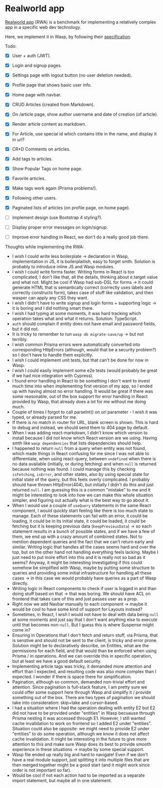 Realworld app
=================

[Realworld app](https://github.com/gothinkster/realworld) (RWA) is a benchmark for implementing a relatively complex app in a specific web dev technology.

Here, we implement it in Wasp, by following their [specification](https://github.com/gothinkster/realworld/tree/master/spec).

Todo:
- [x] User + auth (JWT).
- [x] Login and signup pages.
- [x] Settings page with logout button (no user deletion needed).
- [x] Profile page that shows basic user info.
- [x] Home page with navbar.
- [x] CRUD Articles (created from Markdown).
- [x] On /article page, show author username and date of creation (of article).
- [x] Render article content as markdown.
- [x] For Article, use special id which contains title in the name, and display it in url?
- [x] CR*D Comments on articles.
- [x] Add tags to articles.
- [x] Show Popular Tags on home page.
- [x] Favorite articles.
- [x] Make tags work again (Prisma problems!).
- [x] Following other users.
- [x] Paginated lists of articles (on profile page, on home page).
- [ ] Implement design (use Bootstrap 4 styling?).
- [ ] Display proper error messages on login/signup.
- [ ] Improve error handling in React, we don't do a really good job there.


Thoughts while implementing the RWA:
- I wish I could write less boilerplate -> declaration in Wasp, implementation in JS, it is boilerplaitish, easy to forget smth.
  Solution is probably to introduce inline JS and Wasp modules.
- I wish I could write forms faster. Writing forms in React is too complicated, I don't like that, all the details,
  thinking about e.target value and what not. Might be cool if Wasp had sub-DSL for forms -> it could generate HTML that is semantically correct (correctly uses labels and correctly constructs form), takes case of stuff like validation, and then wasper can apply any CSS they want.
- I wish I didn't have to write signup and login forms + supporting logic -> it is boring and I did nothing smart there.
- I wish I had typing at some moments, it was hard tracking which operation takes what and what it returns. Solution: TypeScript.
- `auth` should complain if entity does not have email and password fields, but it did not.
- It is tricky to remember to run `wasp db migrate-save/up` -> but not terribly.
- I wish common Prisma errors were automatically converted into corresponding HttpErrors (although, would that be a security problem?) so I don't have to handle them explicitly.
- I wish I could implement unit tests, but that can't be done for now in Wasp.
- I wish I could easily implement some e2e tests (would probably be great if we had nice integration with Cypress).
- I found error handling in React to be something I don't want to invest much time into when implementing first version of my app, so I ended up with having almost no error handling. It would be great if there was some reasonable, out of the box support for error handling in React provided by Wasp, that already does a lot for me without me doing much.
- Couple of times I forgot to call parseInt() on url parameter - I wish it was typed, or already parsed for me.
- If there is no match in router for URL, blank screen is shown. This is hard to debug and instead, we should send them to 404 page by default.
- When I was adding react-markdown, I didn't know which version to install because I did not know which React version are we using. Having smth like `wasp dependencies` that lists dependencies should help.
- I happened to return `null` from a query when entity was not found, which made things in React confusing for me since I was not able to differentiate, when using react-query, between `undefined` when there is no data available (initially, or during fetching) and when `null` is returned because nothing was found. I could manage this by checking `isFetching`, `isError`, and other states, also by using special state for initial state of the query, but this feels overly complicated. I probably should have thrown HttpError(404), but initially I didn't do this and just returned `null`. I am guessing this is a common "mistake" to me and it might be interesting to look into how we can make this whole situation simpler, and figuring out actually what is the best way to go about it.
- When I would use a couple of `useQuery` statements in the same React component, I would quickly start feeling like there is too much state to manage. Each of these statements can fail with an error, it could be loading, it could be in its initial state, it could be loaded, it could be fetching but it is keeping previous data (`keepPreviousData`) -> so each statement results in a bunch of possible states, and if we have a few of them, we end up with a crazy amount of combined states. Not to mention dependent queries and the fact that we can't return early and similar. Writing logic that handles all the cases seems hard and over the top, but on the other hand not handling everything feels lacking. Maybe I just need to put more effort into this and it is really not so bad as it seems? Anyway, it might be interesting investigating if this could somehow be simplified with Wasp, maybe by putting some structure to queries and providing some initial infrastructure for handling all these cases -> in this case we would probably have queries as a part of Wasp directly.
- Writing logic in React components to check if user is logged in and than doing stuff based on that -> that was boring. We should have ACL on frontend that takes care of this and just passes user as a prop.
- Right now we add Navbar manually to each component -> maybe it would be cool to have some kind of support for Layouts instead?
- Sometimes, in React, I wish I would not have to deal with data being `null` at some moments and just say that I don't want anything else to execute until that becomes non-`null`. But I guess this is where Suspense might come in?
- Ensuring in Operations that I don't fetch and return stuff, via Prisma, that is senstive and should not be sent to the client, is tricky and error prone. Solution might be to declaratively describe, on Entities, what are the permissions for each field, and that would than be enforced when using Prisma / in operations. And we can override this in specific operation, but at least we have a good default security.
- Implementing article tags was tricky, it demanded more attention and effort than I expected, and resulting code was also more complex than I expected. I wonder if there is space there for simplification.
- Pagination, although so common, demanded non-trivial effort and attention. Since pagination is full-stack feature, I am pretty sure we could offer some support here through Wasp and simplify it / provide something out of the box. There are two types of pagination we should take into consideration: skip+take and cursor-based.
- I had a situation where I had the operation dealing with entity E2 but E2 did not have to be provided under "entities" in Wasp becuause through Prisma nesting it was accessed through E1. However, I still wanted cache invalidation to work on frontend so I added E2 under "entities". Situation could also be opposite: we might need to provide E2 under "entities" to do some operation, although we know it does not affect cache invalidation. It might be interesting in the future to give more attention to this and make sure Wasp does its best to provide smooth experience in these situations -> maybe by some special support.
- Wasp file ended up really big and hard to navigate! Even if we don't have a real module support, just splitting it into multiple files that are then merged together might be a good start (and it might work since order is not important so far).
- Would be cool if not each action had to be imported as a separate import statement, but maybe all in one statement.
